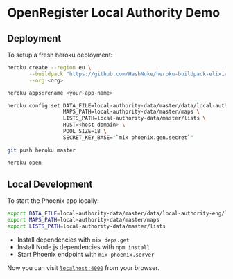 # OpenRegister Local Authority Demo

## Deployment

To setup a fresh heroku deployment:

```sh
heroku create --region eu \
       --buildpack "https://github.com/HashNuke/heroku-buildpack-elixir.git" \
       --org <org>

heroku apps:rename <your-app-name>

heroku config:set DATA_FILE=local-authority-data/master/data/local-authority-eng/local-authorities.tsv \
                  MAPS_PATH=local-authority-data/master/maps \
                  LISTS_PATH=local-authority-data/master/lists \
                  HOST=<host domain> \
                  POOL_SIZE=18 \
                  SECRET_KEY_BASE="`mix phoenix.gen.secret`"

git push heroku master

heroku open
```

## Local Development

To start the Phoenix app locally:

```sh
export DATA_FILE=local-authority-data/master/data/local-authority-eng/local-authorities.tsv
export MAPS_PATH=local-authority-data/master/maps
export LISTS_PATH=local-authority-data/master/lists
```

  * Install dependencies with `mix deps.get`
  * Install Node.js dependencies with `npm install`
  * Start Phoenix endpoint with `mix phoenix.server`

Now you can visit [`localhost:4000`](http://localhost:4000) from your browser.
